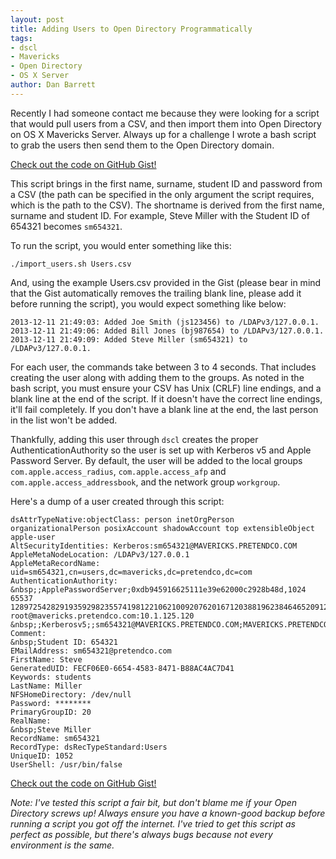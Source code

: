 ```yaml
---
layout: post
title: Adding Users to Open Directory Programmatically
tags:
- dscl
- Mavericks
- Open Directory
- OS X Server
author: Dan Barrett
---
```


Recently I had someone contact me because they were looking for a script that would pull users from a CSV, and then import them into Open Directory on OS X Mavericks Server.  Always up for a challenge I wrote a bash script to grab the users then send them to the Open Directory domain.

[Check out the code on GitHub Gist!](https://gist.github.com/yesdevnull/7908795)

This script brings in the first name, surname, student ID and password from a CSV (the path can be specified in the only argument the script requires, which is the path to the CSV).  The shortname is derived from the first name, surname and student ID.  For example, Steve Miller with the Student ID of 654321 becomes `sm654321`.

To run the script, you would enter something like this:

```
./import_users.sh Users.csv
```

And, using the example Users.csv provided in the Gist (please bear in mind that the Gist automatically removes the trailing blank line, please add it before running the script), you would expect something like below:

```
2013-12-11 21:49:03: Added Joe Smith (js123456) to /LDAPv3/127.0.0.1.
2013-12-11 21:49:06: Added Bill Jones (bj987654) to /LDAPv3/127.0.0.1.
2013-12-11 21:49:09: Added Steve Miller (sm654321) to /LDAPv3/127.0.0.1.
```

For each user, the commands take between 3 to 4 seconds.  That includes creating the user along with adding them to the groups.  As noted in the bash script, you must ensure your CSV has Unix (CRLF) line endings, and a blank line at the end of the script.  If it doesn't have the correct line endings, it'll fail completely.  If you don't have a blank line at the end, the last person in the list won't be added.

Thankfully, adding this user through `dscl` creates the proper AuthenticationAuthority so the user is set up with Kerberos v5 and Apple Password Server.  By default, the user will be added to the local groups `com.apple.access_radius`, `com.apple.access_afp` and `com.apple.access_addressbook`, and the network group `workgroup`.

Here's a dump of a user created through this script:

```
dsAttrTypeNative:objectClass: person inetOrgPerson organizationalPerson posixAccount shadowAccount top extensibleObject apple-user
AltSecurityIdentities: Kerberos:sm654321@MAVERICKS.PRETENDCO.COM
AppleMetaNodeLocation: /LDAPv3/127.0.0.1
AppleMetaRecordName: uid=sm654321,cn=users,dc=mavericks,dc=pretendco,dc=com
AuthenticationAuthority:
&nbsp;;ApplePasswordServer;0xdb945916625111e39e62000c2928b48d,1024 65537 128972542829193592982355741981221062100920762016712038819623846465209128342622049783124389838185059988320142773235291480753225648977678597461748953848863734839600213928074142175413820927534135441280785829108224574601521657224863604777924988844508041132576614047193318182335513084715122081757952216834576233343 root@mavericks.pretendco.com:10.1.125.120
&nbsp;;Kerberosv5;;sm654321@MAVERICKS.PRETENDCO.COM;MAVERICKS.PRETENDCO.COM;
Comment:
&nbsp;Student ID: 654321
EMailAddress: sm654321@pretendco.com
FirstName: Steve
GeneratedUID: FECF06E0-6654-4583-8471-B88AC4AC7D41
Keywords: students
LastName: Miller
NFSHomeDirectory: /dev/null
Password: ********
PrimaryGroupID: 20
RealName:
&nbsp;Steve Miller
RecordName: sm654321
RecordType: dsRecTypeStandard:Users
UniqueID: 1052
UserShell: /usr/bin/false
```

[Check out the code on GitHub Gist!](https://gist.github.com/yesdevnull/7908795)

_*Note:* I've tested this script a fair bit, but don't blame me if your Open Directory screws up!  Always ensure you have a known-good backup before running a script you got off the internet.  I've tried to get this script as perfect as possible, but there's always bugs because not every environment is the same._